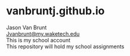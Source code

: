 # vanbruntj.github.io
Jason Van Brunt<br/>
Jvanbrunt@my.waketech.edu<br/>
This is my school account<br/>
This repository will hold my school assignments<br/>

